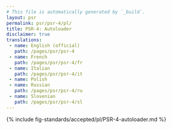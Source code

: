 ```yaml
---
# This file is automatically generated by `_build`.
layout: psr
permalink: psr/psr-4/pl/
title: PSR-4: Autoloader
disclaimer: true
translations:
 - name: English (official)
   path: /pages/psr/psr-4
 - name: French
   path: /pages/psr/psr-4/fr
 - name: Italian
   path: /pages/psr/psr-4/it
 - name: Polish
 - name: Russian
   path: /pages/psr/psr-4/ru
 - name: Slovenian
   path: /pages/psr/psr-4/sl
---
```


{% include fig-standards/accepted/pl/PSR-4-autoloader.md %}